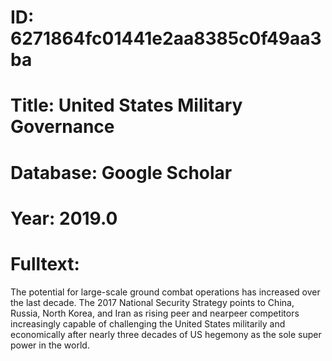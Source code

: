 # ID: 6271864fc01441e2aa8385c0f49aa3ba
# Title: United States Military Governance
# Database: Google Scholar
# Year: 2019.0
# Fulltext:
The potential for large-scale ground combat operations has increased over the last decade.
The 2017 National Security Strategy points to China, Russia, North Korea, and Iran as rising peer and nearpeer competitors increasingly capable of challenging the United States militarily and economically after nearly three decades of US hegemony as the sole super power in the world.